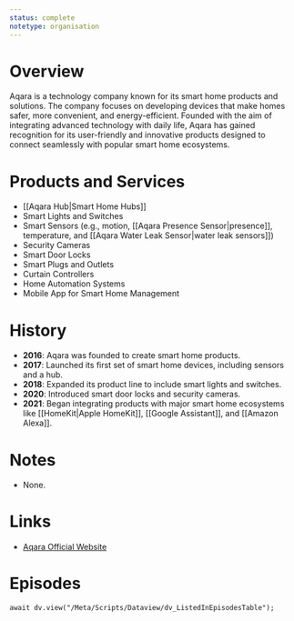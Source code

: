 ```yaml
---
status: complete
notetype: organisation
---
```

# Overview  
Aqara is a technology company known for its smart home products and solutions. The company focuses on developing devices that make homes safer, more convenient, and energy-efficient. Founded with the aim of integrating advanced technology with daily life, Aqara has gained recognition for its user-friendly and innovative products designed to connect seamlessly with popular smart home ecosystems.

# Products and Services  
- [[Aqara Hub|Smart Home Hubs]]
- Smart Lights and Switches
- Smart Sensors (e.g., motion, [[Aqara Presence Sensor|presence]], temperature, and [[Aqara Water Leak Sensor|water leak sensors]])
- Security Cameras
- Smart Door Locks
- Smart Plugs and Outlets
- Curtain Controllers
- Home Automation Systems
- Mobile App for Smart Home Management

# History  
- **2016**: Aqara was founded to create smart home products.
- **2017**: Launched its first set of smart home devices, including sensors and a hub.
- **2018**: Expanded its product line to include smart lights and switches.
- **2020**: Introduced smart door locks and security cameras.
- **2021**: Began integrating products with major smart home ecosystems like [[HomeKit|Apple HomeKit]], [[Google Assistant]], and [[Amazon Alexa]].

# Notes  
- None.

# Links  
- [Aqara Official Website](https://www.aqara.com)

# Episodes
```dataviewjs
await dv.view("/Meta/Scripts/Dataview/dv_ListedInEpisodesTable");
```
